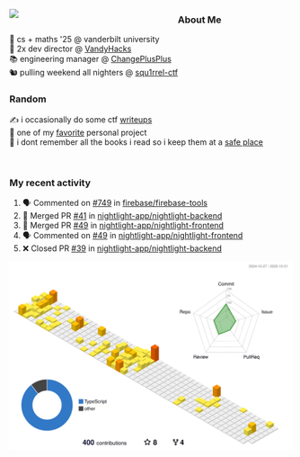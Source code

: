 <!-- 
Hey what are you doing here? 
I admire your curiosity tho
Shoot me an email (zinean00 at gmail dot com)
Let's connect! 
-->

<p float="left">
  <img src='https://imgur.com/nGM66Ev.png' width='300' align="left">
  <p>
    
  <h3>About Me</h3>
  🏫 cs + maths '25 @ vanderbilt university <br>
  🌊 2x dev director @ <a href="https://github.com/vandyhacks">VandyHacks</a> <br>
  📚 engineering manager @ <a href="https://github.com/changeplusplusvandy">ChangePlusPlus<a> <br>
  🐿 pulling weekend all nighters @ <a href="https://github.com/squ1rrel-ctf">squ1rrel-ctf</a> <br>
  
  <h3>Random</h3>
  ✍️ i occasionally do some ctf <a href="https://squ1rrel.dev/author/zineanteoh">writeups</a> <br>
  📱 one of my <a href="https://github.com/zineanteoh/vinkybox-app">favorite</a> personal project<br>
  📖 i dont remember all the books i read so i keep them at a <a href="https://www.goodreads.com/user/show/80901669-zi">safe place</a>
  </p>
  
</p>

<br>
<!-- <i>generated by <a href="https://labs.openai.com/s/0hW1r6PFYo3Zh0a7UoxK2AMp" target="_blank">dall-e 2</a></i> -->

<h3>My recent activity</h3>

<!--START_SECTION:activity-->
1. 🗣 Commented on [#749](https://github.com/firebase/firebase-tools/issues/749) in [firebase/firebase-tools](https://github.com/firebase/firebase-tools)
2. 🎉 Merged PR [#41](https://github.com/nightlight-app/nightlight-backend/pull/41) in [nightlight-app/nightlight-backend](https://github.com/nightlight-app/nightlight-backend)
3. 🎉 Merged PR [#49](https://github.com/nightlight-app/nightlight-frontend/pull/49) in [nightlight-app/nightlight-frontend](https://github.com/nightlight-app/nightlight-frontend)
4. 🗣 Commented on [#49](https://github.com/nightlight-app/nightlight-frontend/issues/49) in [nightlight-app/nightlight-frontend](https://github.com/nightlight-app/nightlight-frontend)
5. ❌ Closed PR [#39](https://github.com/nightlight-app/nightlight-backend/pull/39) in [nightlight-app/nightlight-backend](https://github.com/nightlight-app/nightlight-backend)
<!--END_SECTION:activity-->

![](./profile-3d-contrib/profile-green-animate.svg)

